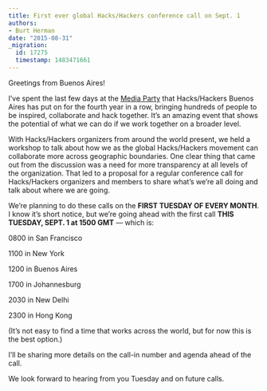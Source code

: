 ```yaml
---
title: First ever global Hacks/Hackers conference call on Sept. 1
authors:
- Burt Herman
date: "2015-08-31"
_migration:
  id: 17275
  timestamp: 1483471661
---
```


Greetings from Buenos Aires!

I&#8217;ve spent the last few days at the [Media Party][1] that Hacks/Hackers Buenos Aires has put on for the fourth year in a row, bringing hundreds of people to be inspired, collaborate and hack together. It&#8217;s an amazing event that shows the potential of what we can do if we work together on a broader level.

With Hacks/Hackers organizers from around the world present, we held a workshop to talk about how we as the global Hacks/Hackers movement can collaborate more across geographic boundaries. One clear thing that came out from the discussion was a need for more transparency at all levels of the organization. That led to a proposal for a regular conference call for Hacks/Hackers organizers and members to share what’s we’re all doing and talk about where we are going.

We’re planning to do these calls on the **FIRST TUESDAY OF EVERY MONTH**. I know it’s short notice, but we’re going ahead with the first call **THIS TUESDAY, SEPT. 1 at 1500 GMT** — which is:

0800 in San Francisco

1100 in New York

1200 in Buenos Aires

1700 in Johannesburg

2030 in New Delhi

2300 in Hong Kong

(It’s not easy to find a time that works across the world, but for now this is the best option.)

I’ll be sharing more details on the call-in number and agenda ahead of the call.

We look forward to hearing from you Tuesday and on future calls.

 [1]: http://mediaparty.info